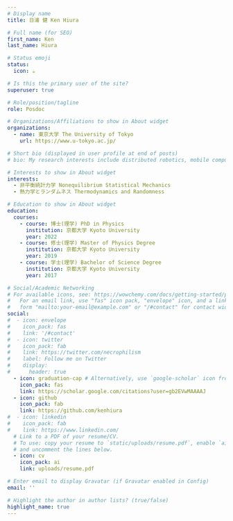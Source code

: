 ```yaml
---
# Display name
title: 日浦 健 Ken Hiura

# Full name (for SEO)
first_name: Ken
last_name: Hiura

# Status emoji
status:
  icon: ☕️

# Is this the primary user of the site?
superuser: true

# Role/position/tagline
role: Posdoc

# Organizations/Affiliations to show in About widget
organizations:
  - name: 東京大学 The University of Tokyo
    url: https://www.u-tokyo.ac.jp/

# Short bio (displayed in user profile at end of posts)
# bio: My research interests include distributed robotics, mobile computing and programmable matter.

# Interests to show in About widget
interests:
  - 非平衡統計力学 Nonequilibrium Statistical Mechanics
  - 熱力学とランダムネス Thermodynamics and Randomness

# Education to show in About widget
education:
  courses:
    - course: 博士(理学) PhD in Physics
      institution: 京都大学 Kyoto University
      year: 2022
    - course: 修士(理学) Master of Physics Degree
      institution: 京都大学 Kyoto University
      year: 2019
    - course: 学士(理学) Bachelor of Science Degree
      institution: 京都大学 Kyoto University
      year: 2017

# Social/Academic Networking
# For available icons, see: https://wowchemy.com/docs/getting-started/page-builder/#icons
#   For an email link, use "fas" icon pack, "envelope" icon, and a link in the
#   form "mailto:your-email@example.com" or "/#contact" for contact widget.
social:
#  - icon: envelope
#    icon_pack: fas
#    link: '/#contact'
#  - icon: twitter
#    icon_pack: fab
#    link: https://twitter.com/necrophilism
#    label: Follow me on Twitter
#    display:
#      header: true
  - icon: graduation-cap # Alternatively, use `google-scholar` icon from `ai` icon pack
    icon_pack: fas
    link: https://scholar.google.com/citations?user=gb2EVwMAAAAJ
  - icon: github
    icon_pack: fab
    link: https://github.com/kenhiura
#  - icon: linkedin
#    icon_pack: fab
#    link: https://www.linkedin.com/
  # Link to a PDF of your resume/CV.
  # To use: copy your resume to `static/uploads/resume.pdf`, enable `ai` icons in `params.yaml`,
  # and uncomment the lines below.
  - icon: cv
    icon_pack: ai
    link: uploads/resume.pdf

# Enter email to display Gravatar (if Gravatar enabled in Config)
email: ''

# Highlight the author in author lists? (true/false)
highlight_name: true
---
```



